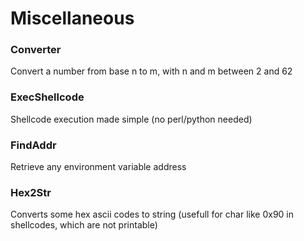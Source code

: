 # Miscellaneous

### Converter

Convert a number from base n to m, with n and m between 2 and 62

### ExecShellcode

Shellcode execution made simple (no perl/python needed)

### FindAddr

Retrieve any environment variable address

### Hex2Str

Converts some hex ascii codes to string (usefull for char like 0x90 in shellcodes, which are not printable)
